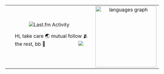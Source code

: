 
<table style="width:100%;border:0!important;">
  <tr style="width:100%;border:0!important;">
    <td align="middle" style="width:60%;border:0!important;">
      <img src="https://toru.kio.dev/api/v1/NERV1N?theme=dark&border_radius=5&cover_radius=0&border_width=0" alt="Last.fm Activity" />
      <br clear="both">
      <p align="left" style="padding-left:24px;">Hi, take care 🌏 mutual follow 🫂 the rest, bb 👋
        <img align="right" style="padding-right:24px;" src="https://visitor-badge.laobi.icu/badge?page_id=WANDEX.WANDEX&left_color=black&right_color=darkred&left_text=V" />
      </p>
    </td>
    <td align="middle" style="width:40%;border:0!important;">
      <img src="https://github-readme-stats.vercel.app/api/top-langs?username=WANDEX&locale=en&hide_title=false&layout=compact&card_width=320&langs_count=10&theme=github_dark&hide_border=true&order=2" height="200" alt="languages graph" />
    </td>
  </tr>
</table>


